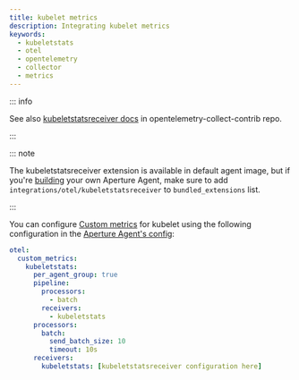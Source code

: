 ```yaml
---
title: kubelet metrics
description: Integrating kubelet metrics
keywords:
  - kubeletstats
  - otel
  - opentelemetry
  - collector
  - metrics
---
```


::: info

See also [kubeletstatsreceiver docs][receiver] in opentelemetry-collect-contrib repo.

:::

::: note

The kubeletstatsreceiver extension is available in default agent image, but if you're [building][build] your own Aperture Agent, make sure to add `integrations/otel/kubeletstatsreceiver` to `bundled_extensions` list.

:::

You can configure [Custom metrics][custom-metrics] for kubelet using the
following configuration in the [Aperture Agent's config][agent-config]:

```yaml
otel:
  custom_metrics:
    kubeletstats:
      per_agent_group: true
      pipeline:
        processors:
          - batch
        receivers:
          - kubeletstats
      processors:
        batch:
          send_batch_size: 10
          timeout: 10s
      receivers:
        kubeletstats: [kubeletstatsreceiver configuration here]
```

[build]: /reference/aperturectl/build/agent/agent.md
[receiver]:
  https://github.com/open-telemetry/opentelemetry-collector-contrib/tree/main/receiver/kubeletstatsreceiver
[custom-metrics]: /reference/configuration/agent.md#custom-metrics-config
[agent-config]: /reference/configuration/agent.md#agent-o-t-e-l-config
